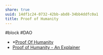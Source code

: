 ```yaml
---
share: true
uuid: 14df1c24-0732-42bb-abd8-34bb4ddfc0a1
title: Proof of Humanity
---
```

#block  #DAO 
* *[Proof Of Humanity](https://www.proofofhumanity.id/)
* [Proof of Humanity - An Explainer](https://blog.kleros.io/proof-of-humanity-an-explainer/)